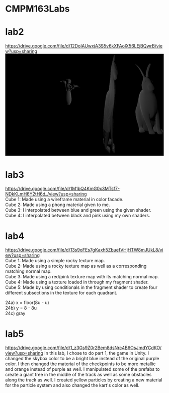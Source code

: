 # CMPM163Labs
# lab2
https://drive.google.com/file/d/12DoIAUwxjA3S5v6kXFAolX56LEjBQwrB/view?usp=sharing
![](lab2/lab2_scene.png)

# lab3
https://drive.google.com/file/d/1M1bQ4KmG0x3MTsf7-NDkKLmH6Y2tH6d_/view?usp=sharing  
Cube 1: Made using a wireframe material in color facade.  
Cube 2: Made using a phong material given to me.  
Cube 3: I interpolated between blue and green using the given shader.  
Cube 4: I interpolated between black and pink using my own shaders.

# lab4  
https://drive.google.com/file/d/13s9oFEs7gKaxh5ZbuefVHjHTW8mJUkL8/view?usp=sharing  
Cube 1: Made using a simple rocky texture map.  
Cube 2: Made using a rocky texture map as well as a corresponding matching normal map.  
Cube 3: Made using a red/pink texture map with its matching normal map.  
Cube 4: Made using a texture loaded in through my fragment shader.  
Cube 5: Made by using conditionals in the fragment shader to create four different subsections in the texture for each quadrant.  
  
24a) x = floor(8u - u)  
24b) y = 8 - 8u  
24c) gray  

# lab5  
https://drive.google.com/file/d/1_z3Gs9Z0r2Bem8dsNrc4B6OsJmdYCdKO/view?usp=sharing
In this lab, I chose to do part 1, the game in Unity. I changed the skybox color to be a bright blue instead of the original purple   color. I then changed the material of the checkpoints to be more metallic and orange instead of purple as well. I manipulated some of   the prefabs to create a giant tree in the middle of the track as well as some obstacles along the track as well. I created yellow   particles by creating a new material for the particle system and also changed the kart's color as well.
